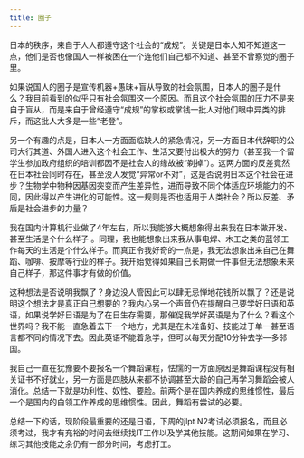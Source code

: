 ```yaml
---
title: 圈子
---
```


日本的秩序，来自于人人都遵守这个社会的“成规”。关键是日本人知不知道这一点，他们是否也像国人一样被困在一个连他们自己都不知道、甚至不曾察觉的圈子里。

如果说国人的圈子是宣传机器+愚昧+盲从导致的社会氛围，日本人的圈子是什么？我目前看到的似乎只有社会氛围这一个原因。而且这个社会氛围的压力不是来自于盲从，而是来自于曾经遵守“成规”的掌权或掌钱一批人对他们眼中异类的排斥，而这批人大多是一些“老登”。

另一个有趣的点是，日本人一方面面临缺人的紧急情况，另一方面日本代辞职的公司大行其道、外国人进入这个社会工作、生活又要付出极大的努力（甚至我一个留学生参加政府组织的培训都因不是社会人的缘故被“剃掉”）。这两方面的反差竟然在日本社会同时存在，甚至没人发觉“异常or不对”，这是否说明日本这个社会在进步？生物学中物种因基因突变而产生差异性，进而导致不同个体适应环境能力的不同，因此得以产生进化的可能性。这一规则是否也适用于人类社会？所以反差、矛盾是社会进步的力量？

我在国内计算机行业做了4年左右，所以我能够大概想象得出来我在日本做开发、甚至生活是个什么样子 。同理，我也能想象出来我从事电焊、木工之类的蓝领工作每天的生活是个什么样子。而真正令我好奇的一点是，我无法想象出来自己在舞蹈、咖啡、按摩等行业的样子。我开始觉得如果自己长期做一件事但无法想象未来自己样子，那这件事才有做的价值。

这种想法是否说明我飘了？身边没人管因此可以肆无忌惮地花钱所以飘了？还是说明这个想法才是真正自己想要的？我内心另一个声音仍在提醒自己要学好日语和英语，如果说学好日语是为了在日生存需要，那催促我学好英语是为了什么？看这个世界吗？我不能一直急着去下一个地方，尤其是在未准备好、技能过于单一甚至语言都不同的情况下去。因此英语不能着急学，但可以每天分配10分钟去学—多邻国。

我自己一直在犹豫要不要报名一个舞蹈课程，怯懦的一方面原因是舞蹈课程没有相关证书不好就业，另一方面是四肢从来都不协调甚至大龄的自己再学习舞蹈会被人消化。总结一下就是功利性、奴性、要脸。前两个是在国内养成的思维惯性，最后一个是国内的白领工作养成的思维惯性。因此，舞蹈有尝试的必要。

总结一下的话，现阶段最重要的还是日语，下周的jlpt N2考试必须报名，而且必须考过，我才有充裕的时间去继续找IT工作以及学其他技能。这期间如果在学习、练习其他技能之余仍有一部分时间，考虑打工。